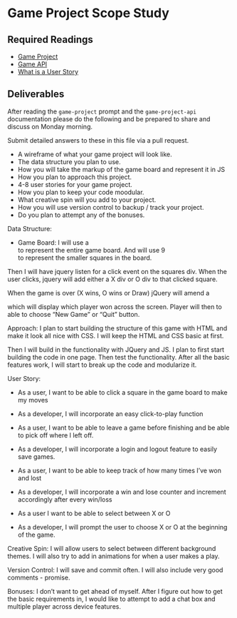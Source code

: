 # Game Project Scope Study

## Required Readings

-   [Game Project](https://github.com/ga-wdi-boston/game-project)
-   [Game API](https://github.com/ga-wdi-boston/game-project-api)
-   [What is a User Story](http://searchsoftwarequality.techtarget.com/definition/user-story)

## Deliverables

After reading the `game-project` prompt and the `game-project-api` documentation
please do the following and be prepared to share and discuss on Monday morning.

Submit detailed answers to these in this file via a pull request.

-   A wireframe of what your game project will look like.
-   The data structure you plan to use.
  - How you will take the markup of the game board and represent it in JS
-   How you plan to approach this project.
-   4-8 user stories for your game project.
-   How you plan to keep your code moodular.
-   What creative spin will you add to your project.
-   How you will use version control to backup / track your project.
-   Do you plan to attempt any of the bonuses.



Data Structure:
- Game Board: I will use a <div class=“game-board”> to represent the entire game board. And will use 9  <div class=“game-board squares> to represent the smaller squares in the board.

Then I will have jquery listen for a click event on the squares div. When the user clicks, jquery will add either a X div or O div to that clicked square.

When the game is over (X wins, O wins or Draw) jQuery will amend a <div class=“end-game”> which will display which player won across the screen. Player will then to able to choose “New Game” or “Quit” button.

Approach:
I plan to start building the structure of this game with HTML and make it look all nice with CSS. I will keep the HTML and CSS basic at first.

Then I will build in the functionality with JQuery and JS. I plan to first start building the code in one page. Then test the functionality. After all the basic features work, I will start to break up the code and modularize it.

User Story:
- As a user, I want to be able to click a square in the game board to make my moves
- As a developer, I will incorporate an easy click-to-play function

- As a user, I want to be able to leave a game before finishing and be able to pick off where I left off.
- As a developer, I will incorporate a login and logout feature to easily save games.

- As a user, I want to be able to keep track of how many times I’ve won and lost
- As a developer, I will incorporate a win and lose counter and increment accordingly after every win/loss

- As a user I want to be able to select between X or O
- As a developer, I will prompt the user to choose X or O at the beginning of the game.

Creative Spin:
I will allow users to select between different background themes.
I will also try to add in animations for when a user makes a play.

Version Control:
I will save and commit often. I will also include very good comments - promise.

Bonuses:
I don’t want to get ahead of myself. After I figure out how to get the basic requirements in, I would like to attempt to add a chat box and multiple player across device features.
